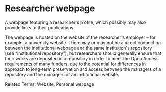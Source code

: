 # Researcher webpage
 
A webpage featuring a researcher's profile, which possibly may also provide links to their publications.
 
The webpage is hosted on the website of the researcher's employer – for example, a university website. There may or may not be a direct connection between the institutional webpage and the same institution's repository (see “Institutional repository”), but researchers should generally ensure that their works are deposited in a repository in order to meet the Open Access requirements of many funders, due to the potential for differences in approach to long-term preservation and access between the managers of a repository and the managers of an institutional website.
 
Related Terms: Website, Personal webpage